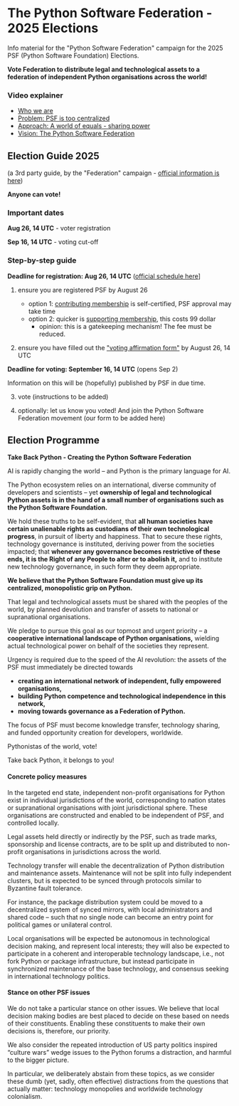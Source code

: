 # The Python Software Federation - 2025 Elections

Info material for the "Python Software Federation" campaign for the 2025 PSF (Python Software Foundation) Elections.

**Vote Federation to distribute legal and technological assets to a federation of independent Python organisations across the world!**

### Video explainer

* [Who we are](https://youtu.be/KGtXXOpADpc)
* [Problem: PSF is too centralized](https://youtu.be/eZnotvEY_N4)
* [Approach: A world of equals - sharing power](https://youtu.be/4G9bCWjzHX4)
* [Vision: The Python Software Federation](https://youtu.be/7IdaOSPSoBM)

## Election Guide 2025

(a 3rd party guide, by the "Federation" campaign - [official information is here](https://groups.google.com/g/pvlib-python/c/-JwgK-o8I3Q))

**Anyone can vote!** 

### Important dates

**Aug 26, 14 UTC** - voter registration

**Sep 16, 14 UTC** - voting cut-off

### Step-by-step guide

**Deadline for registration: Aug 26, 14 UTC** ([official schedule here](https://groups.google.com/g/pvlib-python/c/-JwgK-o8I3Q)]

1. ensure you are registered PSF by August 26
    * option 1: [contributing membership](https://www.python.org/psf/membership/) is self-certified, PSF approval may take time
    * option 2: quicker is [supporting membership](https://www.python.org/psf/membership/), this costs 99 dollar
        * opinion: this is a gatekeeping mechanism! The fee must be reduced.

3. ensure you have filled out the ["voting affirmation form"](https://psfmember.org/civicrm/votingaffirmation/) by August 26, 14 UTC

**Deadline for voting: September 16, 14 UTC** (opens Sep 2)

Information on this will be (hopefully) published by PSF in due time.

3. vote (instructions to be added)

4. optionally: let us know you voted! And join the Python Software Federation movement (our form to be added here)

## Election Programme

**Take Back Python - Creating the Python Software Federation**

AI is rapidly changing the world – and Python is the primary language for AI.

The Python ecosystem relies on an international, diverse community of developers and scientists – yet **ownership of legal and technological Python assets is in the hand of a small number of organisations such as the Python Software Foundation.**

We hold these truths to be self-evident, that **all human societies have certain unalienable rights as custodians of their own technological progress**, in pursuit of liberty and happiness. That to secure these rights, technology governance is instituted, deriving power from the societies impacted; that **whenever any governance becomes restrictive of these ends, it is the Right of any People to alter or to abolish it,** and to institute new technology governance, in such form they deem appropriate.

**We believe that the Python Software Foundation must give up its centralized, monopolistic grip on Python.**

That legal and technological assets must be shared with the peoples of the world, by planned devolution and transfer of assets to national or supranational organisations.

We pledge to pursue this goal as our topmost and urgent priority – a **cooperative international landscape of Python organisations,** wielding actual technological power on behalf of the societies they represent.

Urgency is required due to the speed of the AI revolution: the assets of the PSF must immediately be directed towards 

* **creating an international network of independent, fully empowered organisations,**
* **building Python competence and technological independence in this network,**
* **moving towards governance as a Federation of Python.**

The focus of PSF must become knowledge transfer, technology sharing, and funded opportunity creation for developers, worldwide.

Pythonistas of the world, vote!

Take back Python, it belongs to you!

#### Concrete policy measures

In the targeted end state, independent non-profit organisations for Python exist in individual jurisdictions of the world, corresponding to nation states or supranational organisations with joint jurisdictional sphere. These organisations are constructed and enabled to be independent of PSF, and controlled locally.

Legal assets held directly or indirectly by the PSF, such as trade marks, sponsorship and license contracts, are to be split up and distributed to non-profit organisations in jurisdictions across the world.

Technology transfer will enable the decentralization of Python distribution and maintenance assets. Maintenance will not be split into fully independent clusters, but is expected to be synced through protocols similar to Byzantine fault tolerance.

For instance, the package distribution system could be moved to a decentralized system of synced mirrors, with local administrators and shared code – such that no single node can become an entry point for political games or unilateral control.

Local organisations will be expected be autonomous in technological decision making, and represent local interests; they will also be expected to participate in a coherent and interoperable technology landscape, i.e., not fork Python or package infrastructure, but instead participate in synchronized maintenance of the base technology, and consensus seeking in international technology politics.

#### Stance on other PSF issues

We do not take a particular stance on other issues. We believe that local decision making bodies are best placed to decide on these based on needs of their constituents. Enabling these constituents to make their own decisions is, therefore, our priority.

We also consider the repeated introduction of US party politics inspired “culture wars” wedge issues to the Python forums a distraction, and harmful to the bigger picture.

In particular, we deliberately abstain from these topics, as we consider these dumb (yet, sadly, often effective) distractions from the questions that actually matter: technology monopolies and worldwide technology colonialism.

